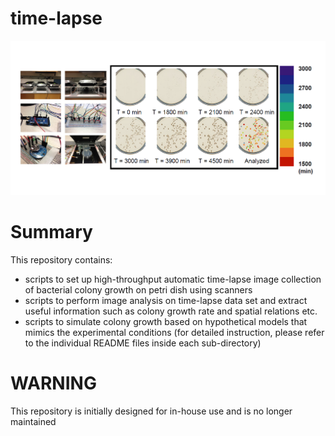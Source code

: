 time-lapse
===========
<img src="https://github.com/zs-zhuang/time-lapse/blob/main/images/setup.png">

# Summary

This repository contains:
- scripts to set up high-throughput automatic time-lapse image collection of bacterial colony growth on petri dish using scanners
- scripts to perform image analysis on time-lapse data set and extract useful information such as colony growth rate and spatial relations etc.
- scripts to simulate colony growth based on hypothetical models that mimics the experimental conditions
(for detailed instruction, please refer to the individual README files inside each sub-directory)

# WARNING
This repository is initially designed for in-house use and is no longer maintained 
